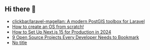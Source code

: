 ## Hi there 👋

<!--
**ahmadmunib/ahmadmunib** is a ✨ _special_ ✨ repository because its `README.md` (this file) appears on your GitHub profile.

Here are some ideas to get you started:

- 🔭 I’m currently working on ...
- 🌱 I’m currently learning ...
- 👯 I’m looking to collaborate on ...
- 🤔 I’m looking for help with ...
- 💬 Ask me about ...
- 📫 How to reach me: ...
- 😄 Pronouns: ...
- ⚡ Fun fact: ...
-->

<!-- daily.dev BOOKMARKS:START -->
- [clickbar/laravel-magellan: A modern PostGIS toolbox for Laravel](https://app.daily.dev/posts/FsEV9xqcP?utm_source=rss&utm_medium=bookmarks&utm_campaign=Pkz0XOXGkQ9Ucdi5Fo1gY)
- [How to create an OS from scratch!](https://app.daily.dev/posts/CdrBtvJik?utm_source=rss&utm_medium=bookmarks&utm_campaign=Pkz0XOXGkQ9Ucdi5Fo1gY)
- [How to Set Up Next.js 15 for Production in 2024](https://app.daily.dev/posts/gTohToX62?utm_source=rss&utm_medium=bookmarks&utm_campaign=Pkz0XOXGkQ9Ucdi5Fo1gY)
- [9 Open Source Projects Every Developer Needs to Bookmark](https://app.daily.dev/posts/wyMkzrl7l?utm_source=rss&utm_medium=bookmarks&utm_campaign=Pkz0XOXGkQ9Ucdi5Fo1gY)
- [No title](https://app.daily.dev/posts/zNm9QXn8s?utm_source=rss&utm_medium=bookmarks&utm_campaign=Pkz0XOXGkQ9Ucdi5Fo1gY)
<!-- daily.dev BOOKMARKS:END -->
